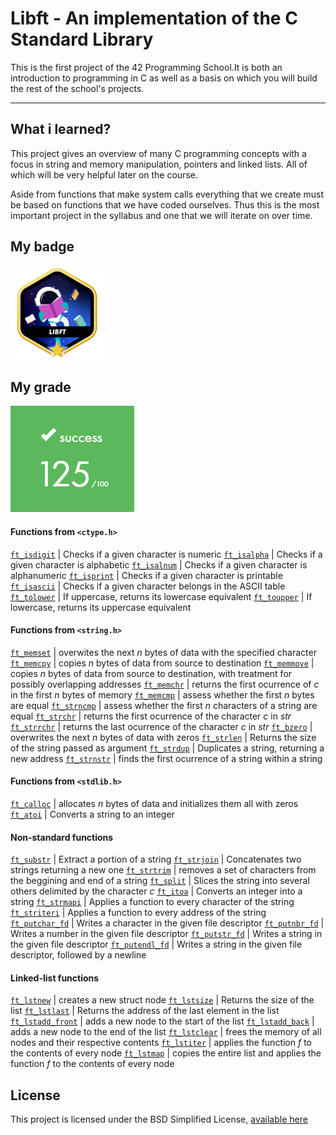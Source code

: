 # Libft - An implementation of the C Standard Library

This is the first project of the 42 Programming School.It is both an introduction to programming in C as well as a basis on which you will build the rest of the school's projects.

- - -

## What i learned?

This project gives an overview of many C programming concepts with a focus in string and memory manipulation, pointers and linked lists. All of which will be very helpful later on the course.

Aside from functions that make system calls everything that we create must be based on functions that we have coded ourselves. Thus this is the most important project in the syllabus and one that we will iterate on over time.

## My badge

![Libft badge](/docs/libftm.png)

## My grade

![Libft badge](/docs/libftgrade.png)

#### Functions from `<ctype.h>`


[`ft_isdigit`](/ft_isdigit.c) | Checks if a given character is numeric
[`ft_isalpha`](/ft_isalpha.c) | Checks if a given character is alphabetic
[`ft_isalnum`](/ft_isalnum.c) | Checks if a given character is alphanumeric
[`ft_isprint`](/ft_isprint.c) | Checks if a given character is printable
[`ft_isascii`](/ft_isascii.c) | Checks if a given character belongs in the ASCII table
[`ft_tolower`](/ft_tolower.c) | If uppercase, returns its lowercase equivalent
[`ft_toupper`](/ft_toupper.c) | If lowercase, returns its uppercase equivalent

#### Functions from `<string.h>`


[`ft_memset`](/ft_memset.c) | overwites the next *n* bytes of data with the specified character
[`ft_memcpy`](/ft_memcpy.c) | copies *n* bytes of data from source to destination
[`ft_memmove`](/ft_memmove.c) | copies *n* bytes of data from source to destination, with treatment for possibly overlapping addresses
[`ft_memchr`](/ft_memchr.c) | returns the first ocurrence of *c* in the first *n* bytes of memory
[`ft_memcmp`](/ft_memcmp.c) | assess whether the first *n* bytes are equal
[`ft_strncmp`](/ft_strcmp.c) | assess whether the first *n* characters of a string are equal
[`ft_strchr`](/ft_strchr.c) | returns the first ocurrence of the character *c* in *str*
[`ft_strrchr`](/ft_strrchr.c) | returns the last ocurrence of the character *c* in *str*
[`ft_bzero`](/ft_bzero.c) | overwrites the next *n* bytes of data with zeros
[`ft_strlen`](/ft_strlen.c) | Returns the size of the string passed as argument
[`ft_strdup`](/ft_strdup.c) | Duplicates a string, returning a new address
[`ft_strnstr`](/ft_strnstr.c) | finds the first ocurrence of a string within a string

#### Functions from `<stdlib.h>`


[`ft_calloc`](/ft_calloc.c) | allocates *n* bytes of data and initializes them all with zeros
[`ft_atoi`](/ft_atoi.c) | Converts a string to an integer

#### Non-standard functions

[`ft_substr`](/ft_substr.c) | Extract a portion of a string
[`ft_strjoin`](/ft_strjoin.c) | Concatenates two strings returning a new one
[`ft_strtrim`](/ft_strtrim.c) | removes a set of characters from the beggining and end of a string
[`ft_split`](/ft_split.c) | Slices the string into several others delimited by the character *c*
[`ft_itoa`](/ft_itoa.c) | Converts an integer into a string
[`ft_strmapi`](/ft_strmapi.c) | Applies a function to every character of the string
[`ft_striteri`](/ft_striteri.c) | Applies a function to every address of the string
[`ft_putchar_fd`](/ft_strmapi.c) | Writes a character in the given file descriptor
[`ft_putnbr_fd`](/ft_strmapi.c) | Writes a number in the given file descriptor
[`ft_putstr_fd`](/ft_strmapi.c) | Writes a string in the given file descriptor
[`ft_putendl_fd`](/ft_strmapi.c) | Writes a string in the given file descriptor, followed by a newline

#### Linked-list functions

[`ft_lstnew`](/ft_lstnew.c) | creates a new struct node
[`ft_lstsize`](/ft_lstsize.c) | Returns the size of the list
[`ft_lstlast`](/ft_lstlast.c) | Returns the address of the last element in the list
[`ft_lstadd_front`](/ft_lstadd_front.c) | adds a new node to the start of the list
[`ft_lstadd_back`](/ft_lstadd_back.c) | adds a new node to the end of the list
[`ft_lstclear`](/ft_lstclear.c) | frees the memory of all nodes and their respective contents
[`ft_lstiter`](/ft_lstiter.c) | applies the function *f* to the contents of every node
[`ft_lstmap`](/ft_lstmap.c) | copies the entire list and applies the function *f* to the contents of every node

## License

This project is licensed under the BSD Simplified License, [available here](LICENSE)
